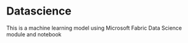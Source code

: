 # Datascience
This is a machine learning model using Microsoft Fabric Data Science module and notebook
